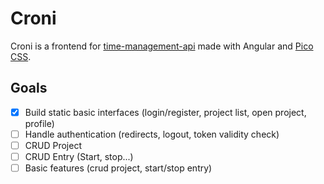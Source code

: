 # Croni

Croni is a frontend for [time-management-api](https://github.com/rommuloifrn/time-management-api) made with Angular and [Pico CSS](https://picocss.com/).

## Goals
- [x] Build static basic interfaces (login/register, project list, open project, profile)
- [ ] Handle authentication (redirects, logout, token validity check)
- [ ] CRUD Project
- [ ] CRUD Entry (Start, stop...)
- [ ] Basic features (crud project, start/stop entry)